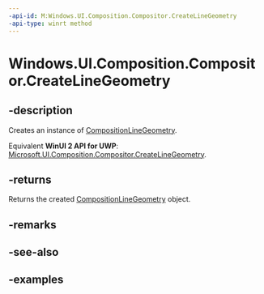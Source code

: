 ```yaml
---
-api-id: M:Windows.UI.Composition.Compositor.CreateLineGeometry
-api-type: winrt method
---
```


<!-- Method syntax.
public CompositionLineGeometry Compositor.CreateLineGeometry()
-->

# Windows.UI.Composition.Compositor.CreateLineGeometry

## -description

Creates an instance of [CompositionLineGeometry](compositionlinegeometry.md).

Equivalent **WinUI 2 API for UWP**: [Microsoft.UI.Composition.Compositor.CreateLineGeometry](/windows/winui/api/microsoft.ui.composition.compositor.createlinegeometry).

## -returns

Returns the created [CompositionLineGeometry](compositionlinegeometry.md) object.

## -remarks

## -see-also

## -examples

